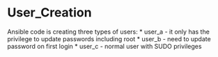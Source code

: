 # User_Creation
Ansible code is creating three types of users: * user_a - it only has the privilege to update passwords including root        * user_b - need to update password on first login       * user_c - normal user with SUDO privileges
